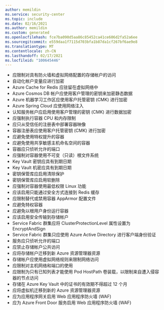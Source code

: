 ```yaml
---
author: memildin
ms.service: security-center
ms.topic: include
ms.date: 02/16/2021
ms.author: memildin
ms.custom: generated
ms.openlocfilehash: fce7ba090d5aa86c85452ca41ce606d2fa52a6ee
ms.sourcegitcommit: e559daa1f7115d703bfa1b87da1cf267bf6ae9e8
ms.translationtype: MT
ms.contentlocale: zh-CN
ms.lasthandoff: 02/17/2021
ms.locfileid: "100645446"
---
```

- 应限制对具有防火墙和虚拟网络配置的存储帐户的访问
- 自动化帐户变量应进行加密
- Azure Cache for Redis 应驻留在虚拟网络中
- Azure Cosmos DB 帐户应使用客户管理的密钥来加密静态数据
- Azure 机器学习工作区应使用客户托管密钥 (CMK) 进行加密
- Azure Spring Cloud 应使用网络注入
- 认知服务帐户应启用使用客户管理的密钥 (CMK) 进行数据加密
- 应强制执行容器 CPU 和内存限制
- 应只从受信任的注册表中部署容器映像
- 容器注册表应使用客户托管密钥 (CMK) 进行加密
- 应避免使用特权提升的容器
- 应避免使用共享敏感主机命名空间的容器
- 容器应只侦听允许的端口
- 应强制对容器使用不可变（只读）根文件系统
- Key Vault 密钥应具有到期日期
- Key Vault 机密应具有到期日期
- 密钥保管库应启用清除保护
- 密钥保管库应启用软删除
- 应强制对容器使用最低权限 Linux 功能
- 应该启用只能通过安全方式连接到 Redis 缓存
- 应限制替代或禁用容器 AppArmor 配置文件
- 应避免特权容器
- 应避免以根用户身份运行容器
- 应该启用安全传输到存储帐户
- Service Fabric 群集应将 ClusterProtectionLevel 属性设置为 EncryptAndSign
- Service Fabric 群集只应使用 Azure Active Directory 进行客户端身份验证
- 服务应只侦听允许的端口
- 应禁止存储帐户公共访问
- 应将存储帐户迁移到新 Azure 资源管理器资源
- 存储帐户应使用虚拟网络规则来限制网络访问
- 应限制对主机网络和端口的使用
- 应限制为只有已知列表才能使用 Pod HostPath 卷装载，以限制来自遭入侵容器的节点访问
- 存储在 Azure Key Vault 中的证书的有效期不得超过 12 个月
- 应将虚拟机迁移到新的 Azure 资源管理器资源
- 应为应用程序网关启用 Web 应用程序防火墙 (WAF)
- 应为 Azure Front Door 服务启用 Web 应用程序防火墙 (WAF)

